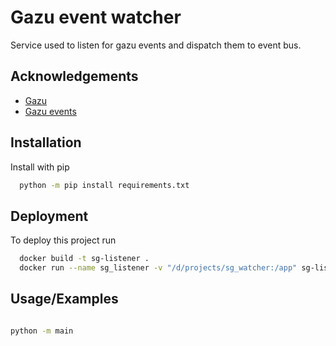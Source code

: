 
# Gazu event watcher

Service used to listen for gazu events and dispatch them to event bus.


## Acknowledgements

 - [Gazu](https://pypi.org/project/gazu/)
 - [Gazu events](https://gazu.cg-wire.com/events.html)


## Installation

Install with pip

```bash
  python -m pip install requirements.txt
```
    
## Deployment

To deploy this project run

```bash
  docker build -t sg-listener .
  docker run --name sg_listener -v "/d/projects/sg_watcher:/app" sg-listener
```


## Usage/Examples

```bash

python -m main
```


